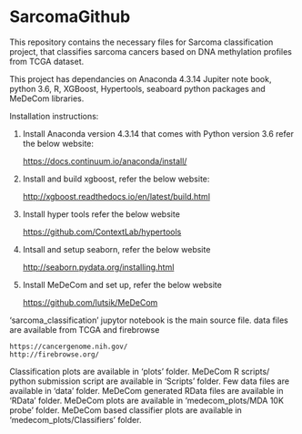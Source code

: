 # SarcomaGithub

This repository contains the necessary files for Sarcoma classification project, that classifies sarcoma cancers based on DNA methylation profiles from TCGA dataset.

This project has dependancies on Anaconda 4.3.14 Jupiter note book, python 3.6, R, XGBoost, Hypertools, seaboard python packages and MeDeCom libraries.

Installation instructions:

1. Install Anaconda version 4.3.14 that comes with Python version 3.6 refer the below website:

	https://docs.continuum.io/anaconda/install/

2. Install and build xgboost, refer the below website:

	http://xgboost.readthedocs.io/en/latest/build.html

3. Install hyper tools refer the below website

	https://github.com/ContextLab/hypertools

4. Intsall and setup seaborn, refer the below website

	http://seaborn.pydata.org/installing.html

5. Install MeDeCom and set up, refer the below website

	https://github.com/lutsik/MeDeCom

‘sarcoma_classification’ jupytor notebook is the main source file. data files are available from TCGA and firebrowse

	https://cancergenome.nih.gov/
	http://firebrowse.org/

Classification plots are available in ‘plots’ folder.
MeDeCom R scripts/ python submission script are available in ‘Scripts’ folder.
Few data files are available in ‘data’ folder.
MeDeCom generated RData files are available in ‘RData’ folder.
MeDeCom plots are available in ‘medecom_plots/MDA 10K probe’ folder.
MeDeCom based classifier plots are available in ‘medecom_plots/Classifiers’ folder.


	


